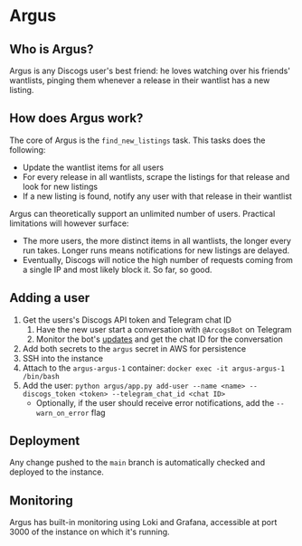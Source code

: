# Argus
## Who is Argus?
Argus is any Discogs user's best friend: he loves watching over his friends' wantlists, pinging them whenever a
release in their wantlist has a new listing.

## How does Argus work?
The core of Argus is the `find_new_listings` task. This tasks does the following:
* Update the wantlist items for all users
* For every release in all wantlists, scrape the listings for that release and look for new listings
* If a new listing is found, notify any user with that release in their wantlist

Argus can theoretically support an unlimited number of users. Practical limitations will however surface:
* The more users, the more distinct items in all wantlists, the longer every run takes. Longer runs means notifications
for new listings are delayed.
* Eventually, Discogs will notice the high number of requests coming from a single IP and most likely block it.
So far, so good.

## Adding a user
1. Get the users's Discogs API token and Telegram chat ID
   1. Have the new user start a conversation with `@ArcogsBot` on Telegram
   2. Monitor the bot's [updates](https://api.telegram.org/bot<token>/getUpdates) and get the chat ID for the conversation
2. Add both secrets to the `argus` secret in AWS for persistence
3. SSH into the instance
4. Attach to the `argus-argus-1` container: `docker exec -it argus-argus-1 /bin/bash`
5. Add the user: `python argus/app.py add-user --name <name> --discogs_token <token> --telegram_chat_id <chat ID>`
   * Optionally, if the user should receive error notifications, add the `--warn_on_error` flag

## Deployment
Any change pushed to the `main` branch is automatically checked and deployed to the instance.

## Monitoring
Argus has built-in monitoring using Loki and Grafana, accessible at port 3000 of the instance on which it's running.
